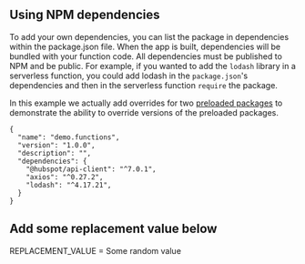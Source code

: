 ## Using NPM dependencies

To add your own dependencies, you can list the package in dependencies within the package.json file. When the app is built, dependencies will be bundled with your function code. All dependencies must be published to NPM and be public.
For example, if you wanted to add the `lodash` library in a serverless function, you could add lodash in the `package.json`'s dependencies and then in the serverless function `require` the package.

In this example we actually add overrides for two [preloaded packages](https://developers.hubspot.com/docs/cms/data/serverless-functions/reference#preloaded-packages) to demonstrate the ability to override versions of the preloaded packages.

```
{
  "name": "demo.functions",
  "version": "1.0.0",
  "description": "",
  "dependencies": {
    "@hubspot/api-client": "^7.0.1",
    "axios": "^0.27.2",
    "lodash": "^4.17.21",
  }
}
```

## Add some replacement value below
REPLACEMENT_VALUE  = Some random value
